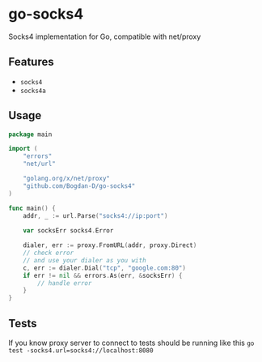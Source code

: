 # go-socks4
Socks4 implementation for Go, compatible with net/proxy

## Features
- `socks4` 
- `socks4a`

## Usage

```go
package main

import (
	"errors"
	"net/url"

	"golang.org/x/net/proxy"
	"github.com/Bogdan-D/go-socks4"
)

func main() {
	addr, _ := url.Parse("socks4://ip:port")
	
	var socksErr socks4.Error

	dialer, err := proxy.FromURL(addr, proxy.Direct)
	// check error
	// and use your dialer as you with 
	c, err := dialer.Dial("tcp", "google.com:80")
	if err != nil && errors.As(err, &socksErr) {
		// handle error
	}
}
```


## Tests
If you know proxy server to connect to tests should be running like this
`
go test -socks4.url=socks4://localhost:8080
`




